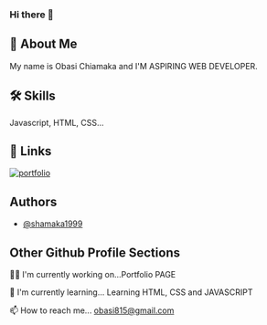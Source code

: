 ### Hi there 👋
## 🚀 About Me
My name is Obasi Chiamaka and I'M ASPIRING WEB DEVELOPER.


## 🛠 Skills
Javascript, HTML, CSS...


## 🔗 Links
[![portfolio](https://img.shields.io/badge/my_portfolio-000?style=for-the-badge&logo=ko-fi&logoColor=white)](https://about-me.chiamakaobasi.repl.co/)


## Authors

- [@shamaka1999](https://github.com/shamaka1999/)


## Other Github Profile Sections
👩‍💻 I'm currently working on...Portfolio PAGE

🧠 I'm currently learning... Learning HTML, CSS and JAVASCRIPT

📫 How to reach me... obasi815@gmail.com
